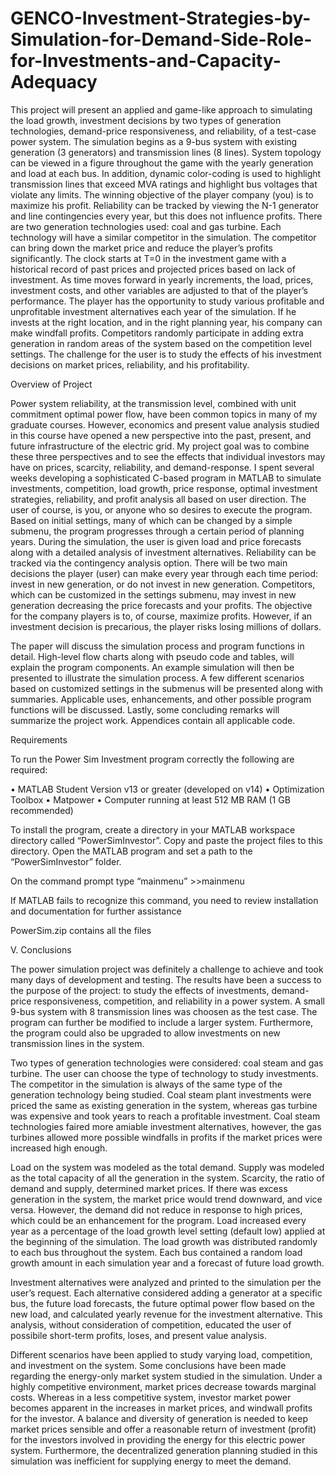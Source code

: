 # GENCO-Investment-Strategies-by-Simulation-for-Demand-Side-Role-for-Investments-and-Capacity-Adequacy
This project will present an applied and game-like approach to simulating the load growth, investment decisions by two types of generation technologies, demand-price responsiveness, and reliability, of a test-case power system. The simulation begins as a 9-bus system with existing generation (3 generators) and transmission lines (8 lines). System topology can be viewed in a figure throughout the game with the yearly generation and load at each bus. In addition, dynamic color-coding is used to highlight transmission lines that exceed MVA ratings and highlight bus voltages that violate any limits. The winning objective of the player company (you) is to maximize his profit. Reliability can be tracked by viewing the N-1 generator and line contingencies every year, but this does not influence profits. There are two generation technologies used: coal and gas turbine. Each technology will have a similar competitor in the simulation. The competitor can bring down the market price and reduce the player’s profits significantly. The clock starts at T=0 in the investment game with a historical record of past prices and projected prices based on lack of investment. As time moves forward in yearly increments, the load, prices, investment costs, and other variables are adjusted to that of the player’s performance. The player has the opportunity to study various profitable and unprofitable investment alternatives each year of the simulation. If he invests at the right location, and in the right planning year, his company can make windfall profits. Competitors randomly participate in adding extra generation in random areas of the system based on the competition level settings. The challenge for the user is to study the effects of his investment decisions on market prices, reliability, and his profitability. 

Overview of Project  

Power system reliability, at the transmission level, combined with unit commitment optimal power flow, have been common topics in many of my graduate courses. However, economics and present value analysis studied in this course have opened a new perspective into the past, present, and future infrastructure of the electric grid. My project goal was to combine these three perspectives and to see the effects that individual investors may have on prices, scarcity, reliability, and demand-response. I spent several weeks developing a sophisticated C-based program in MATLAB to simulate investments, competition, load growth, price response, optimal investment strategies, reliability, and profit analysis all based on user direction. The user of course, is you, or anyone who so desires to execute the program. Based on initial settings, many of which can be changed by a simple submenu, the program progresses through a certain period of planning years. During the simulation, the user is given load and price forecasts along with a detailed analysis of investment alternatives. Reliability can be tracked via the contingency analysis option.  There will be two main decisions the player (user) can make every year through each time period: invest in new generation, or do not invest in new generation. Competitors, which can be customized in the settings submenu, may invest in new generation decreasing the price forecasts and your profits. The objective for the company players is to, of course, maximize profits. However, if an investment decision is precarious, the player risks losing millions of dollars.   

The paper will discuss the simulation process and program functions in detail. High-level flow charts along with pseudo code and tables, will explain the program components. An example simulation will then be presented to illustrate the simulation process. A few different scenarios based on customized settings in the submenus will be presented along with summaries. Applicable uses, enhancements, and other possible program functions will be discussed. Lastly, some concluding remarks will summarize the project work. Appendices contain all applicable code.  

 Requirements  
 
To run the Power Sim Investment program correctly the following are required:  

• MATLAB Student Version v13 or greater (developed on v14) • Optimization Toolbox  • Matpower  • Computer running at least 512 MB RAM (1 GB recommended)  

To install the program, create a directory in your MATLAB workspace directory called “PowerSimInvestor”.  Copy and paste the project files to this directory. Open the MATLAB program and set a path to the “PowerSimInvestor” folder.   

On the command prompt type “mainmenu” >>mainmenu

If MATLAB fails to recognize this command, you need to review installation and documentation for further assistance

PowerSim.zip contains all the files

V.  Conclusions  

 The power simulation project was definitely a challenge to achieve and took many days of development and testing. The results have been a success to the purpose of the project: to study the effects of investments, demand-price responsiveness, competition, and reliability in a power system. A small 9-bus system with 8 transmission lines was choosen as the test case. The program can further be modified to include a larger system. Furthermore, the program could also be upgraded to allow investments on new transmission lines in the system.   
 
 Two types of generation technologies were considered: coal steam and gas turbine. The user can choose the type of technology to study investments. The competitor in the simulation is always of the same type of the generation technology being studied. Coal steam plant investments were priced the same as existing generation in the system, whereas gas turbine was expensive and took years to reach a profitable investment. Coal steam technologies faired more amiable investment alternatives, however, the gas turbines allowed more possible windfalls in profits if the market prices were increased high enough.
 
 Load on the system was modeled as the total demand. Supply was modeled as the total capacity of all the generation in the system. Scarcity, the ratio of demand and supply, determined market prices. If there was excess generation in the system, the market price would trend downward, and vice versa. However, the demand did not reduce in response to high prices, which could be an enhancement for the program. Load increased every year as a percentage of the load growth level setting (default low) applied at the beginning of the simulation. The load growth was distributed randomly to each bus throughout the system. Each bus contained a random load growth amount in each simulation year and a forecast of future load growth.  
 
 Investment alternatives were analyzed and printed to the simulation per the user’s request. Each alternative considered adding a generator at a specific bus, the future load forecasts, the future optimal power flow based on the new load, and calculated yearly revenue for the investment alternative.  This analysis, without consideration of competition, educated the user of possibile short-term profits, loses, and present value analysis.   
 
 Different scenarios have been applied to study varying load, competition, and investment on the system. Some conclusions have been made regarding the energy-only market system studied in the simulation. Under a highly competitive environment, market prices decrease towards marginal costs. Whereas in a less competitive system, investor market power becomes apparent in the increases in market prices, and windwall profits for the investor. A balance and diversity of generation is needed to keep market prices sensible and offer a reasonable return of investment (profit) for the investors involved in providing the energy for this electric power system. Furthermore, the decentralized generation planning studied in this simulation was inefficient for supplying energy to meet the demand.   
